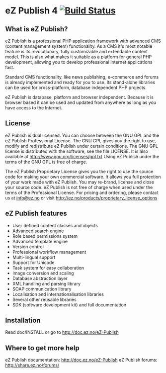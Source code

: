 eZ Publish 4 [![Build Status](https://secure.travis-ci.org/ezsystems/ezpublish-legacy.png)](http://travis-ci.org/ezsystems/ezpublish-legacy)
============

What is eZ Publish?
-------------------
eZ Publish is a professional PHP application framework with advanced CMS
(content management system) functionality. As a CMS it's most notable feature
is its revolutionary, fully customizable and extendable content model. This is
also what makes it suitable as a platform for general PHP development, allowing
you to develop professional Internet applications fast.

Standard CMS functionality, like news publishing, e-commerce and forums is
already implemented and ready for you to use. Its stand-alone libraries can be
used for cross-platform, database independent PHP projects.

eZ Publish is database, platform and browser independent. Because it is
browser based it can be used and updated from anywhere as long as you have
access to the Internet.


License
-------
eZ Publish is dual licensed. You can choose between the GNU GPL and the
eZ Publish Professional License. The GNU GPL gives you the right to use, modify
and redistribute eZ Publish under certain conditions. The GNU GPL license is
distributed with the software, see the file LICENSE. It is also available at
http://www.gnu.org/licenses/gpl.txt
Using eZ Publish under the terms of the GNU GPL is free of charge.

The eZ Publish Proprietary License gives you the right to use the source code
for making your own commercial software. It allows you full protection of your
work made with eZ Publish. You may re-brand, license and close your source
code. eZ Publish is not free of charge when used under the terms of the
Professional License. For pricing and ordering, please contact us at
info@ez.no or visit http://ez.no/products/proprietary_license_options


eZ Publish features
-------------------
- User defined content classes and objects
- Advanced search engine
- Role based permissions system
- Advanced template engine
- Version control
- Professional workflow management
- Multi-lingual support
- Support for Unicode
- Task system for easy collaboration
- Image conversion and scaling
- Database abstraction layer
- XML handling and parsing library
- SOAP communication library
- Localisation and internationalisation libraries
- Several other reusable libraries
- SDK (software development kit)
  and full documentation


Installation
------------
Read doc/INSTALL or go to http://doc.ez.no/eZ-Publish


Where to get more help
----------------------
eZ Publish documentation: http://doc.ez.no/eZ-Publish
eZ Publish forums: http://share.ez.no/forums/


